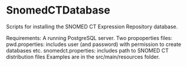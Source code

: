 SnomedCTDatabase
================

Scripts for installing the SNOMED CT Expression Repository database.

Requirements:
A running PostgreSQL server.
Two propoperties files:
pwd.properties: includes user (and password) with permission to create databases etc.
snomedct.properties: includes path to SNOMED CT distribution files
Examples are in the src/main/resources folder.
